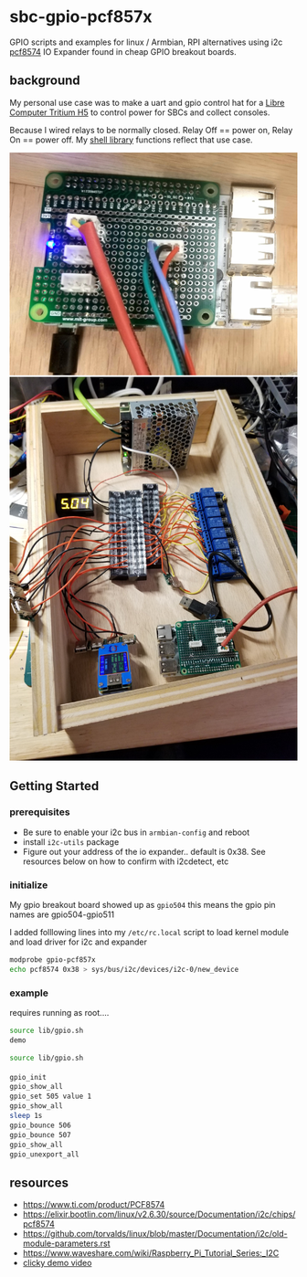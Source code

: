 # sbc-gpio-pcf857x
GPIO scripts and examples for linux / Armbian, RPI alternatives using i2c [pcf8574](https://www.ti.com/product/PCF8574) IO Expander found in cheap GPIO breakout boards.

## background
My personal use case was to make a uart and gpio control hat for a [Libre Computer Tritium H5](https://www.loverpi.com/collections/tritium) to control power for SBCs and collect consoles.

Because I wired relays to be normally closed.  Relay Off == power on, Relay On == power off.   My [shell library](lib/gpio.sh) functions reflect that use case.

![i2c and uart breakout hat](img/console_hat.jpg)
![my relay board for usb power](img/usb_relay.jpg)

## Getting Started

### prerequisites
* Be sure to enable your i2c bus in `armbian-config` and reboot
* install `i2c-utils` package
* Figure out your address of the io expander.. default is 0x38.  See resources below on how to confirm with i2cdetect, etc

### initialize

My gpio breakout board showed up as `gpio504` this means the gpio pin names are gpio504-gpio511

I added folllowing lines into my `/etc/rc.local` script to load kernel module and load driver for i2c and expander

```sh
modprobe gpio-pcf857x
echo pcf8574 0x38 > sys/bus/i2c/devices/i2c-0/new_device
```

### example

requires running as root....

```sh
source lib/gpio.sh
demo
```

```sh
source lib/gpio.sh

gpio_init
gpio_show_all
gpio_set 505 value 1
gpio_show_all
sleep 1s
gpio_bounce 506
gpio_bounce 507
gpio_show_all
gpio_unexport_all
```

## resources
* https://www.ti.com/product/PCF8574
* https://elixir.bootlin.com/linux/v2.6.30/source/Documentation/i2c/chips/pcf8574
* https://github.com/torvalds/linux/blob/master/Documentation/i2c/old-module-parameters.rst
* https://www.waveshare.com/wiki/Raspberry_Pi_Tutorial_Series:_I2C
* [clicky demo video](https://www.youtube.com/watch?v=CRsYRhhzGEs)
